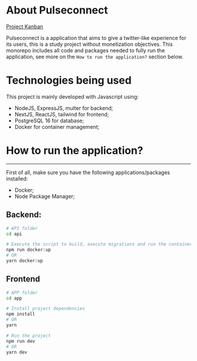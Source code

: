 # About Pulseconnect

[Project Kanban](https://www.notion.so/786a5c88e77f4d06b7b3aae1cca701cc?pvs=21)


Pulseconnect is a application that aims to give a twitter-like experience for its users, this is a study project without monetization objectives. This monorepo includes all code and packages needed to fully run the application, see more on the  `How to run the application?` section below.

# Technologies being used

This project is mainly developed with Javascript using: 
- NodeJS, ExpressJS, multer for backend;
- NextJS, ReactJS, tailwind for frontend;
- PostgreSQL 16 for database;
- Docker for container management;

# How to run the application?

---

First of all, make sure you have the following applications/packages installed:

- Docker;
- Node Package Manager;

## Backend:

```bash
# API folder
cd api

# Execute the script to build, execute migrations and run the containers:
npm run docker:up
# OR
yarn docker:up
```

## Frontend

```bash
# APP folder
cd app

# Install project dependencies
npm install
# OR
yarn

# Run the project
npm run dev
# OR
yarn dev
```

